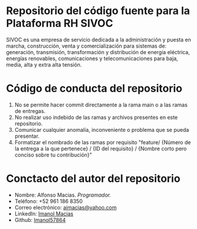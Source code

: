 # Repositorio del código fuente para la Plataforma RH SIVOC
SIVOC es una empresa de servicio dedicada a la administración y puesta en marcha, construcción, venta y comercialización para sistemas de: generación, transmisión, transformación y distribución de energía eléctrica, energías renovables, comunicaciones y telecomunicaciones para baja, media, alta y extra alta tensión.

# Código de conducta del repositorio
1. No se permite hacer commit directamente a la rama main o a las ramas de entregas.
2. No realizar uso indebido de las ramas y archivos presentes en este repositorio.
3. Comunicar cualquier anomalía, inconveniente o problema que se pueda presentar.
4. Formatizar el nombrado de las ramas por requisito "feature/ {Número de la entrega a la que pertenece} / {ID del requisito} / {Nombre corto pero conciso sobre tu contribución}"

# Conctacto del autor del repositorio
- Nombre: Alfonso Macias. *Programador.*
- Teléfono: +52 961 186 8350
- Correo electrónico: aimacias@yahoo.com
- LinkedIn: [Imanol Macias](https://www.linkedin.com/in/imanol-macias/)
- Github: [Imanol57864](https://github.com/Imanol57864)

